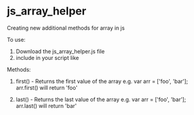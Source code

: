 js_array_helper
===============

Creating new additional methods for array in js

To use:

1. Download the js_array_helper.js file
2. include in your script like <script src="js_array_helper.js" type="text/javascript"></script>

Methods:

1. first() - Returns the first value of the array 
   e.g. var arr = ['foo', 'bar']; arr.first() will return 'foo'

2. last() - Returns the last value of the array 
   e.g. var arr = ['foo', 'bar']; arr.last() will return 'bar'
